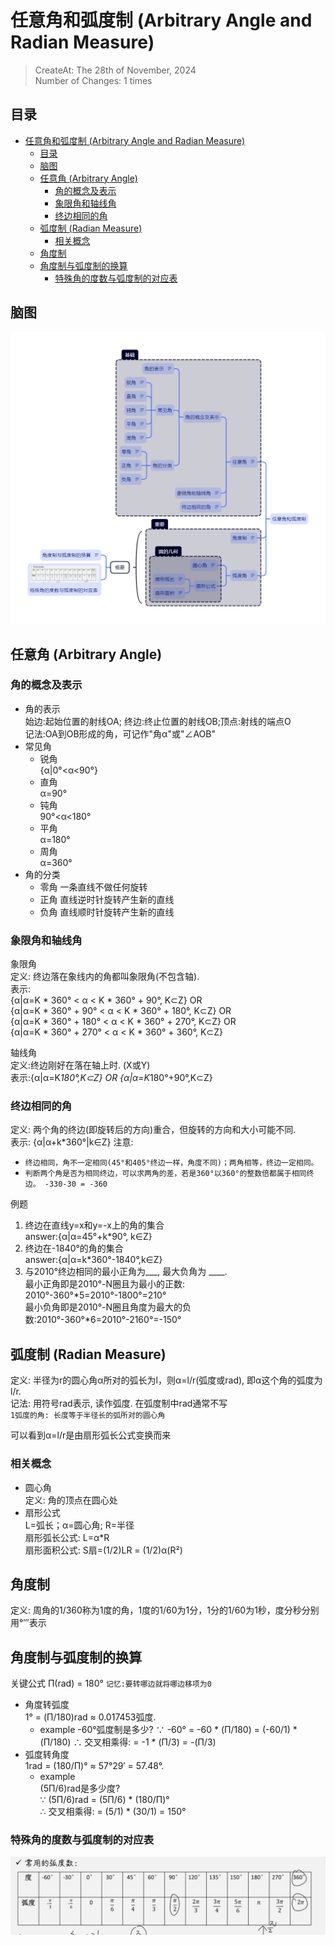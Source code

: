 # 任意角和弧度制 (Arbitrary Angle and Radian Measure)
> CreateAt: The 28th of November, 2024  
> Number of Changes: 1 times

## 目录
- [任意角和弧度制 (Arbitrary Angle and Radian Measure)](#任意角和弧度制-arbitrary-angle-and-radian-measure)
  - [目录](#目录)
  - [脑图](#脑图)
  - [任意角 (Arbitrary Angle)](#任意角-arbitrary-angle)
    - [角的概念及表示](#角的概念及表示)
    - [象限角和轴线角](#象限角和轴线角)
    - [终边相同的角](#终边相同的角)
  - [弧度制 (Radian Measure)](#弧度制-radian-measure)
    - [相关概念](#相关概念)
  - [角度制](#角度制)
  - [角度制与弧度制的换算](#角度制与弧度制的换算)
    - [特殊角的度数与弧度制的对应表](#特殊角的度数与弧度制的对应表)


## 脑图
![脑图](./Resources/Arbitrary%20Angle%20and%20Radian%20Measure%20Mind%20Map.png)


## 任意角 (Arbitrary Angle)
### 角的概念及表示
*   角的表示  
    始边:起始位置的射线OA; 终边:终止位置的射线OB;顶点:射线的端点O  
    记法:OA到OB形成的角，可记作"角α"或"∠AOB"  
*   常见角
    *   锐角  
        {α|0°<α<90°}
    *   直角  
        α=90°
    *   钝角  
        90°<α<180°
    *   平角  
        α=180°
    *   周角  
        α=360°
*   角的分类
    *   零角
        一条直线不做任何旋转
    *   正角
        直线逆时针旋转产生新的直线
    *   负角
        直线顺时针旋转产生新的直线
### 象限角和轴线角
象限角  
定义:  终边落在象线内的角都叫象限角(不包含轴).  
表示:  
{α|α=K * 360° < α < K * 360° + 90°, K⊂Z} OR  
{α|α=K * 360° + 90° < α < K * 360° + 180°, K⊂Z} OR  
{α|α=K * 360° + 180° < α < K * 360° + 270°, K⊂Z} OR  
{α|α=K * 360° + 270° < α < K * 360° + 360°, K⊂Z}

轴线角  
定义:终边刚好在落在轴上时. (X或Y)  
表示:{α|α=K*180°,K⊂Z} OR {α|α=K*180°+90°,K⊂Z}  

### 终边相同的角
定义: 两个角的终边(即旋转后的方向)重合，但旋转的方向和大小可能不同.  
表示: {α|α+k*360°|k∈Z}
注意: 
-   `终边相同，角不一定相同(45°和405°终边一样，角度不同)；两角相等，终边一定相同。`
-   `判断两个角是否为相同终边，可以求两角的差，若是360°以360°的整数倍都属于相同终边。 -330-30 = -360`  

例题  
1.  终边在直线y=x和y=-x上的角的集合  
    answer:{α|α=45°+k*90°, k∈Z}
2.  终边在-1840°的角的集合  
    answer:{α|α=k*360°-1840°,k∈Z}
3.  与2010°终边相同的最小正角为___, 最大负角为 ____.  
    最小正角即是2010°-N圈且为最小的正数: 2010°-360°*5=2010°-1800°=210°  
    最小负角即是2010°-N圈且角度为最大的负数:2010°-360°*6=2010°-2160°=-150°  


## 弧度制 (Radian Measure)
定义: 半径为r的圆心角α所对的弧长为l，则α=l/r(弧度或rad), 即α这个角的弧度为l/r.   
记法: 用符号rad表示, 读作弧度. 在弧度制中rad通常不写  
`1弧度的角: 长度等于半径长的弧所对的圆心角`  

可以看到α=l/r是由扇形弧长公式变换而来
### 相关概念
-   圆心角  
    定义: 角的顶点在圆心处
-   扇形公式  
    L=弧长；α=圆心角;  R=半径  
    扇形弧长公式: L=α*R  
    扇形面积公式: S扇=(1/2)LR = (1/2)α(R²)  

## 角度制
定义: 周角的1/360称为1度的角，1度的1/60为1分，1分的1/60为1秒，度分秒分别用°′″表示


## 角度制与弧度制的换算
关键公式  Π(rad) = 180° `记忆:要转哪边就将哪边移项为0`  
-   角度转弧度  
    1° = (Π/180)rad ≈ 0.017453弧度.   
    -   example
        -60°弧度制是多少?
        ∵ -60° = -60 * (Π/180) = (-60/1) * (Π/180) 
        ∴ 交叉相乘得: = -1 * (Π/3) = -(Π/3)
-   弧度转角度  
    1rad = (180/Π)° ≈ 57°29′ = 57.48°.  
    -   example  
        (5Π/6)rad是多少度?  
        ∵  (5Π/6)rad = (5Π/6) * (180/Π)°  
        ∴ 交叉相乘得: = (5/1) * (30/1) = 150°  

### 特殊角的度数与弧度制的对应表
![特殊角的度数与弧度制的对应表](./Resources/Table%20of%20Special%20Angles%20in%20Degrees%20and%20Radians.png)